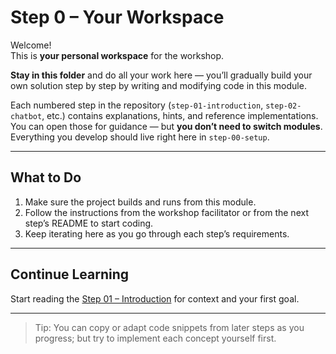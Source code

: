 # Step 0 – Your Workspace

Welcome!  
This is **your personal workspace** for the workshop.

**Stay in this folder** and do all your work here — you’ll gradually build your own solution step by step by writing and modifying code in this module.

Each numbered step in the repository (`step-01-introduction`, `step-02-chatbot`, etc.) contains explanations, hints, and reference implementations.  
You can open those for guidance — but **you don’t need to switch modules**.  
Everything you develop should live right here in `step-00-setup`.

---

## What to Do

1. Make sure the project builds and runs from this module.
2. Follow the instructions from the workshop facilitator or from the next step’s README to start coding.
3. Keep iterating here as you go through each step’s requirements.

---

## Continue Learning

Start reading the [Step 01 – Introduction](../step-01-introduction/README.md) for context and your first goal.

---

> Tip: You can copy or adapt code snippets from later steps as you progress; but try to implement each concept yourself first.
